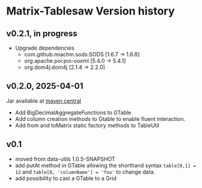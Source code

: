 # Matrix-Tablesaw Version history

## v0.2.1, in progress
- Upgrade dependencies
  - com.github.miachm.sods:SODS [1.6.7 -> 1.6.8]
  - org.apache.poi:poi-ooxml [5.4.0 -> 5.4.1]
  - org.dom4j:dom4j [2.1.4 -> 2.2.0]
  
## v0.2.0, 2025-04-01
Jar available at [maven central](https://repo1.maven.org/maven2/se/alipsa/matrix/matrix-tablesaw/0.2.0/matrix-tablesaw-0.2.0.jar)

- Add BigDecimalAggregateFunctions to GTable
- Add column creation methods to Gtable to enable fluent interaction.
- Add from and toMatrix static factory methods to TableUtil

## v0.1
- moved from data-utils 1.0.5-SNAPSHOT
- add putAt method in GTable allowing the shorthand syntax `table[0,1] = 12` and `table[0, 'columnName'] = 'foo'` to change data.
- add possibility to cast a GTable to a Grid